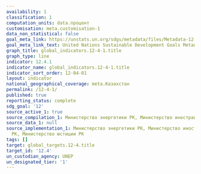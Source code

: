 ```yaml
---
availability: 1
classification: 1
computation_units: data.процент
customisation: meta.customisation-1
data_non_statistical: false
goal_meta_link: https://unstats.un.org/sdgs/metadata/files/Metadata-12-04-01.pdf
goal_meta_link_text: United Nations Sustainable Development Goals Metadata (pdf 782kB)
graph_title: global_indicators.12-4-1.title
graph_type: line
indicator: 12.4.1
indicator_name: global_indicators.12-4-1.title
indicator_sort_order: 12-04-01
layout: indicator
national_geographical_coverage: meta.Казахстан
permalink: /12-4-1/
published: true
reporting_status: complete
sdg_goal: '12'
source_active_1: true
source_compilation_1: Министерство энергетики РК, Министерство иностранных дел РК
source_data_1: null
source_implementation_1: Министерство энергетики РК, Министерство иностранных дел
  РК, Министерство юстиции РК
tags: []
target: global_targets.12-4.title
target_id: '12.4'
un_custodian_agency: UNEP
un_designated_tier: '1'
---
```

